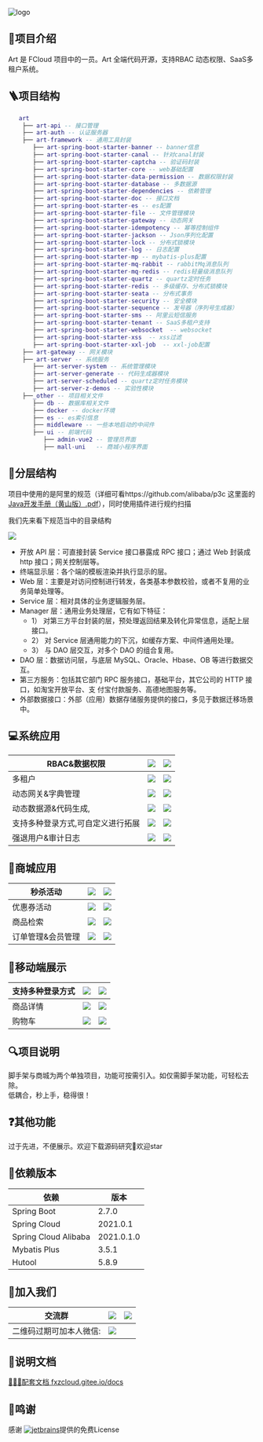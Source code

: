 ![logo](https://cdn.staticaly.com/gh/fxzbiz/img@url/2022/11/19/d9Qz42.svg)
##  🚀项目介绍
Art 是 FCloud 项目中的一员。Art 全端代码开源，支持RBAC 动态权限、SaaS多租户系统。


## 🪜项目结构
```lua
   art
    ├── art-api -- 接口管理
    ├── art-auth -- 认证服务器
    ├── art-framework -- 通用工具封装
       ├── art-spring-boot-starter-banner -- banner信息
       ├── art-spring-boot-starter-canal -- 针对canal封装
       ├── art-spring-boot-starter-captcha -- 验证码封装
       ├── art-spring-boot-starter-core -- web基础配置
       ├── art-spring-boot-starter-data-permission -- 数据权限封装
       ├── art-spring-boot-starter-database -- 多数据源
       ├── art-spring-boot-starter-dependencies -- 依赖管理
       ├── art-spring-boot-starter-doc -- 接口文档
       ├── art-spring-boot-starter-es -- es配置
       ├── art-spring-boot-starter-file -- 文件管理模块
       ├── art-spring-boot-starter-gateway -- 动态网关
       ├── art-spring-boot-starter-idempotency -- 幂等控制组件
       ├── art-spring-boot-starter-jackson -- Json序列化配置
       ├── art-spring-boot-starter-lock -- 分布式锁模块
       ├── art-spring-boot-starter-log -- 日志配置
       ├── art-spring-boot-starter-mp -- mybatis-plus配置
       ├── art-spring-boot-starter-mq-rabbit -- rabbitMq消息队列
       ├── art-spring-boot-starter-mq-redis -- redis轻量级消息队列
       ├── art-spring-boot-starter-quartz -- quartz定时任务
       ├── art-spring-boot-starter-redis -- 多级缓存、分布式锁模块
       ├── art-spring-boot-starter-seata -- 分布式事务
       ├── art-spring-boot-starter-security -- 安全模块
       ├── art-spring-boot-starter-sequence -- 发号器（序列号生成器）
       ├── art-spring-boot-starter-sms -- 阿里云短信服务
       ├── art-spring-boot-starter-tenant -- SaaS多租户支持
       ├── art-spring-boot-starter-websocket  -- websocket
       ├── art-spring-boot-starter-xss  -- xss过滤
       ├── art-spring-boot-starter-xxl-job  -- xxl-job配置
    ├── art-gateway -- 网关模块
    ├── art-server -- 系统服务
       ├── art-server-system -- 系统管理模块
       ├── art-server-generate -- 代码生成器模块
       ├── art-server-scheduled -- quartz定时任务模块
       ├── art-server-z-demos -- 实验性模块
    ├──_other -- 项目相关文件
       ├── db -- 数据库相关文件
       ├── docker -- docker环境
       ├── es -- es索引信息   
       ├── middleware -- 一些本地启动的中间件
       ├── ui -- 前端代码
          ├── admin-vue2 -- 管理员界面
          ├── mall-uni   -- 商城小程序界面
```
## 📖分层结构

项目中使用的是阿里的规范（详细可看https://github.com/alibaba/p3c 这里面的[Java开发手册（黄山版）.pdf](https://github.com/alibaba/p3c/blob/master/Java%E5%BC%80%E5%8F%91%E6%89%8B%E5%86%8C(%E9%BB%84%E5%B1%B1%E7%89%88).pdf)），同时使用插件进行规约扫描

我们先来看下规范当中的目录结构

![](https://cdn.staticaly.com/gh/fxzbiz/img@url/2022/11/26/Ql0Dur.png)

- 开放 API 层：可直接封装 Service 接口暴露成 RPC 接口；通过 Web 封装成 http 接口；网关控制层等。
- 终端显示层：各个端的模板渲染并执行显示的层。
- Web 层：主要是对访问控制进行转发，各类基本参数校验，或者不复用的业务简单处理等。
- Service 层：相对具体的业务逻辑服务层。
- Manager 层：通用业务处理层，它有如下特征：
    -  1） 对第三方平台封装的层，预处理返回结果及转化异常信息，适配上层接口。
    -  2） 对 Service 层通用能力的下沉，如缓存方案、中间件通用处理。
    -  3） 与 DAO 层交互，对多个 DAO 的组合复用。
- DAO 层：数据访问层，与底层 MySQL、Oracle、Hbase、OB 等进行数据交互。
- 第三方服务：包括其它部门 RPC 服务接口，基础平台，其它公司的 HTTP 接口，如淘宝开放平台、支 付宝付款服务、高德地图服务等。
- 外部数据接口：外部（应用）数据存储服务提供的接口，多见于数据迁移场景中。

## 💻系统应用

| RBAC&数据权限                     | ![](https://cdn.staticaly.com/gh/fxzbiz/img@url/2022/11/26/v5m3e1.png) | ![](https://cdn.staticaly.com/gh/fxzbiz/img@url/2022/11/19/Wb1Xck.png) |
| --------------------------------- | ------------------------------------------------------------ | ------------------------------------------------------------ |
| 多租户                            | ![](https://cdn.staticaly.com/gh/fxzbiz/img@url/2022/11/26/IQ7uvi.png) | ![](https://cdn.staticaly.com/gh/fxzbiz/img@url/2022/11/26/mPf6tH.png) |
| 动态网关&字典管理                 | ![](https://cdn.staticaly.com/gh/fxzbiz/img@url/2022/11/19/ZOGHdk.png) | ![](https://cdn.staticaly.com/gh/fxzbiz/img@url/2022/11/19/OZSRwm.png) |
| 动态数据源&代码生成,              | ![](https://cdn.staticaly.com/gh/fxzbiz/img@url/2022/11/19/UCiIcm.png) | ![](https://cdn.staticaly.com/gh/fxzbiz/img@url/2022/11/19/DR2mTD.png) |
| 支持多种登录方式,可自定义进行拓展 | ![](https://cdn.staticaly.com/gh/fxzbiz/img@url/2022/11/19/6Mr28s.png) | ![](https://cdn.staticaly.com/gh/fxzbiz/img@url/2022/11/19/3Z3LIE.png) |
| 强退用户&审计日志                 | ![](https://cdn.staticaly.com/gh/fxzbiz/img@url/2022/11/19/q49Fii.png) | ![](https://cdn.staticaly.com/gh/fxzbiz/img@url/2022/11/19/q49Fii.png) |


## 🎁商城应用

| 秒杀活动          | ![](https://cdn.staticaly.com/gh/fxzbiz/img@url/2022/11/19/WbsMOF.png) | ![](https://cdn.staticaly.com/gh/fxzbiz/img@url/2022/11/19/xzQlSf.png) |
| ----------------- | ------------------------------------------------------------ | ------------------------------------------------------------ |
| 优惠券活动        | ![](https://cdn.staticaly.com/gh/fxzbiz/img@url/2022/11/19/eQpsqF.png) | ![](https://cdn.staticaly.com/gh/fxzbiz/img@url/2022/11/19/a2FHWN.png) |
| 商品检索          | ![](https://cdn.staticaly.com/gh/fxzbiz/img@url/2022/11/19/9V94xp.png) | ![](https://cdn.staticaly.com/gh/fxzbiz/img@url/2022/11/19/CKYzR4.png) |
| 订单管理&会员管理 | ![](https://cdn.staticaly.com/gh/fxzbiz/img@url/2022/11/19/Xw6k8N.png) | ![](https://cdn.staticaly.com/gh/fxzbiz/img@url/2022/11/19/feS6Ao.png) |



## 📱移动端展示

| 支持多种登录方式 | ![](https://cdn.staticaly.com/gh/fxzbiz/img@url/2022/11/19/uod52k.png) | ![](https://cdn.staticaly.com/gh/fxzbiz/img@url/2022/11/19/miu152.png) |
| ---------------- | ------------------------------------------------------------ | ------------------------------------------------------------ |
| 商品详情         | ![](https://cdn.staticaly.com/gh/fxzbiz/img@url/2022/11/19/cYEjX8.png) | ![](https://cdn.staticaly.com/gh/fxzbiz/img@url/2022/11/19/pwUEN0.png) |
| 购物车           | ![](https://cdn.staticaly.com/gh/fxzbiz/img@url/2022/11/19/qip5o6.png) | ![](https://cdn.staticaly.com/gh/fxzbiz/img@url/2022/11/19/3sTPGv.png) |

## 🔍项目说明
脚手架与商城为两个单独项目，功能可按需引入。如仅需脚手架功能，可轻松去除。<br/>
低耦合，秒上手，稳得很！
## ❓其他功能
过于先进，不便展示。欢迎下载源码研究🧐欢迎star
## 🍓依赖版本

| 依赖                   | 版本         |
|----------------------|------------|
| Spring Boot          | 2.7.0      |
| Spring Cloud         | 2021.0.1   |
| Spring Cloud Alibaba | 2021.0.1.0 |
| Mybatis Plus         | 3.5.1      |
| Hutool               | 5.8.9      |



## 🍺加入我们
| 交流群                  | ![](https://cdn.staticaly.com/gh/fxzbiz/img@url/2022/11/19/dqDn4c.png) | ![](https://cdn.staticaly.com/gh/fxzbiz/img@url/2022/12/10/K264MX.png) |
| ----------------------- | ------------------------------------------------------------ | ------------------------------------------------------------ |
| 二维码过期可加本人微信: | ![](https://cdn.staticaly.com/gh/fxzbiz/img@url/2022/11/19/O69mHa.png) |                                                              |

 


## 🍬说明文档
[🍓🍓🍓配套文档 fxzcloud.gitee.io/docs](https://fxzcloud.gitee.io/docs/)

## 🤝鸣谢
感谢 [![jetbrains](https://cdn.staticaly.com/gh/fxzbiz/img@url/2022/12/01/DGnop3.png)](https://www.jetbrains.com/)提供的免费License